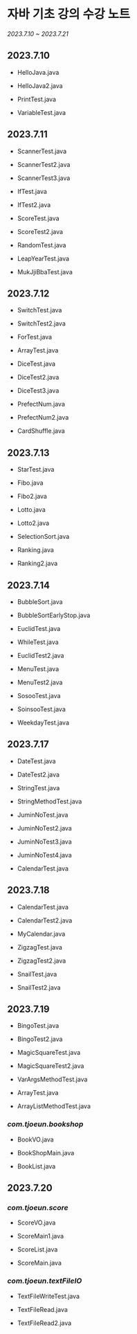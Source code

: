 # 자바 기초 강의 수강 노트
*2023.7.10 ~ 2023.7.21*

## 2023.7.10

* HelloJava.java

* HelloJava2.java

* PrintTest.java

* VariableTest.java

## 2023.7.11

* ScannerTest.java

* ScannerTest2.java

* ScannerTest3.java

* IfTest.java

* IfTest2.java

* ScoreTest.java

* ScoreTest2.java

* RandomTest.java

* LeapYearTest.java

* MukJjiBbaTest.java

## 2023.7.12

* SwitchTest.java

* SwitchTest2.java

* ForTest.java

* ArrayTest.java

* DiceTest.java

* DiceTest2.java

* DiceTest3.java

* PrefectNum.java

* PrefectNum2.java

* CardShuffle.java

## 2023.7.13

* StarTest.java

* Fibo.java

* Fibo2.java

* Lotto.java

* Lotto2.java

* SelectionSort.java

* Ranking.java

* Ranking2.java

## 2023.7.14

* BubbleSort.java

* BubbleSortEarlyStop.java

* EuclidTest.java

* WhileTest.java

* EuclidTest2.java

* MenuTest.java

* MenuTest2.java

* SosooTest.java

* SoinsooTest.java

* WeekdayTest.java

## 2023.7.17

* DateTest.java

* DateTest2.java

* StringTest.java

* StringMethodTest.java

* JuminNoTest.java

* JuminNoTest2.java

* JuminNoTest3.java

* JuminNoTest4.java

* CalendarTest.java

## 2023.7.18

* CalendarTest.java

* CalendarTest2.java

* MyCalendar.java

* ZigzagTest.java

* ZigzagTest2.java

* SnailTest.java

* SnailTest2.java

## 2023.7.19

* BingoTest.java

* BingoTest2.java

* MagicSquareTest.java

* MagicSquareTest2.java

* VarArgsMethodTest.java

* ArrayTest.java

* ArrayListMethodTest.java

### *com.tjoeun.bookshop*

* BookVO.java

* BookShopMain.java

* BookList.java

## 2023.7.20

### *com.tjoeun.score*

* ScoreVO.java

* ScoreMain1.java

* ScoreList.java

* ScoreMain.java

### *com.tjoeun.textFileIO*

* TextFileWriteTest.java

* TextFileRead.java

* TextFileRead2.java
